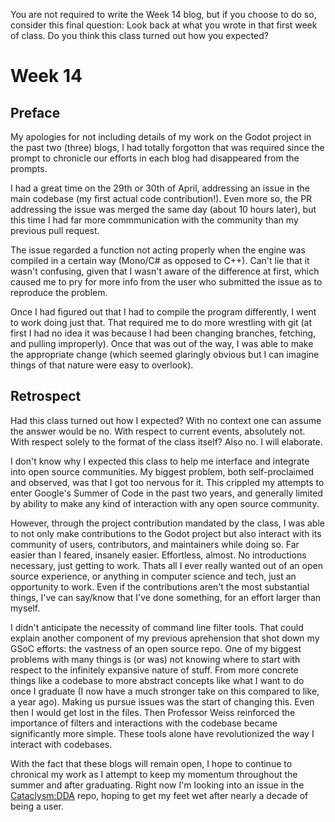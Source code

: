 You are not required to write the Week 14 blog, but if you choose to do so, consider this final question: Look back at what you wrote in that first week of class. Do you think this class turned out how you expected?

# Week 14
## Preface
My apologies for not including details of my work on the Godot project in the past two (three) blogs, I had totally forgotton that was required since the prompt to chronicle our efforts in each blog had disappeared from the prompts.

I had a great time on the 29th or 30th of April, addressing an issue in the main codebase (my first actual code contribution!). Even more so, the PR addressing the issue was merged the same day (about 10 hours later), but this time I had far more commmunication with the community than my previous pull request. 

The issue regarded a function not acting properly when the engine was compiled in a certain way (Mono/C# as opposed to C++). Can't lie that it wasn't confusing, given that I wasn't aware of the difference at first, which caused me to pry for more info from the user who submitted the issue as to reproduce the problem. 

Once I had figured out that I had to compile the program differently, I went to work doing just that. That required me to do more wrestling with git (at first I had no idea it was because I had been changing branches, fetching, and pulling improperly). Once that was out of the way, I was able to make the appropriate change (which seemed glaringly obvious but I can imagine things of that nature were easy to overlook). 

  
## Retrospect
Had this class turned out how I expected? With no context one can assume the answer would be no. With respect to current events, absolutely not. With respect solely to the format of the class itself? Also no. I will elaborate.

I don't know why I expected this class to help me interface and integrate into open source communities. My biggest problem, both self-proclaimed and observed, was that I got too nervous for it. This crippled my attempts to enter Google's Summer of Code in the past two years, and generally limited by ability to make any kind of interaction with any open source community. 

However, through the project contribution mandated by the class, I was able to not only make contributions to the Godot project but also interact with its community of users, contributors, and maintainers while doing so. Far easier than I feared, insanely easier. Effortless, almost. No introductions necessary, just getting to work. Thats all I ever really wanted out of an open source experience, or anything in computer science and tech, just an opportunity to work. Even if the contributions aren't the most substantial things, I've can say/know that I've done something, for an effort larger than myself. 

I didn't anticipate the necessity of command line filter tools. That could explain another component of my previous aprehension that shot down my GSoC efforts: the vastness of an open source repo. One of my biggest problems with many things is (or was) not knowing where to start with respect to the infinitely expansive nature of stuff. From more concrete things like a codebase to more abstract concepts like what I want to do once I graduate (I now have a much stronger take on this compared to like, a year ago). Making us pursue issues was the start of changing this. Even then I would get lost in the files. Then Professor Weiss reinforced the importance of filters and interactions with the codebase became significantly more simple. These tools alone have revolutionized the way I interact with codebases.

With the fact that these blogs will remain open, I hope to continue to chronical my work as I attempt to keep my momentum throughout the summer and after graduating. Right now I'm looking into an issue in the [Cataclysm:DDA](https://github.com/CleverRaven/Cataclysm-DDA) repo, hoping to get my feet wet after nearly a decade of being a user. 
